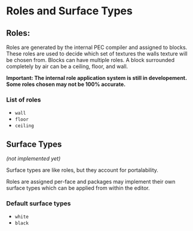 # Roles and Surface Types

## Roles:
Roles are generated by the internal PEC compiler and assigned to blocks.
These roles are used to decide which set of textures the walls texture will be chosen from.
Blocks can have multiple roles. A block surrounded completely by air can be a ceiling, floor, and wall.

**Important: The internal role application system is still in developement. Some roles chosen may not be 100% accurate.**

### List of roles
* `wall`
* `floor`
* `ceiling`

## Surface Types
*(not implemented yet)*

Surface types are like roles, but they account for portalability.

Roles are assigned per-face and packages may implement their own surface types which can be applied from within the editor.

### Default surface types
* `white`
* `black`
